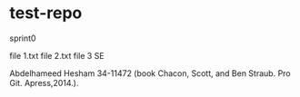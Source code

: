 # test-repo
sprint0


file 1.txt   file 2.txt   file 3 SE








Abdelhameed Hesham 34-11472    (book Chacon, Scott, and Ben Straub. Pro Git. Apress,2014.).



